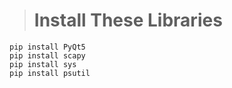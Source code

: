 > # Install These Libraries

```
pip install PyQt5
pip install scapy
pip install sys
pip install psutil

```
